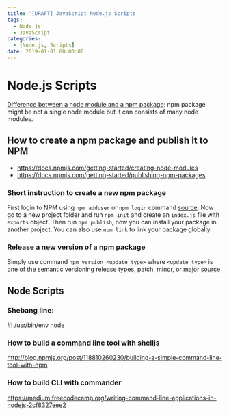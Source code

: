 ```yaml
---
title: '[DRAFT] JavaScript Node.js Scripts'
tags:
  - Node.js
  - JavaScript
categories:
  - [Node.js, Scripts]
date: 2019-01-01 00:00:00
---
```

# Node.js Scripts
[Difference between a node module and a npm package](https://docs.npmjs.com/getting-started/packages): npm package might be not a single node module but it can consists of many node modules.

## How to create a npm package and publish it to NPM
* https://docs.npmjs.com/getting-started/creating-node-modules
* https://docs.npmjs.com/getting-started/publishing-npm-packages

### Short instruction to create a new npm package
First login to NPM using `npm adduser` or `npm login` command [source](https://docs.npmjs.com/getting-started/publishing-npm-packages#creating-a-user). Now go to a new project folder and run `npm init` and create an `index.js` file with `exports` object. Then run `npm publish`, now you can install your package in another project. You can also use `npm link` to link your package globally.

### Release a new version of a npm package
Simply use command `npm version <update_type>` where `<update_type>` is one of the semantic versioning release types, patch, minor, or major [source](https://docs.npmjs.com/getting-started/publishing-npm-packages#updating-the-package).

## Node Scripts

### Shebang line:
#! /usr/bin/env node 

### How to build a command line tool with shelljs
http://blog.npmjs.org/post/118810260230/building-a-simple-command-line-tool-with-npm

### How to build CLI with commander
https://medium.freecodecamp.org/writing-command-line-applications-in-nodejs-2cf8327eee2
